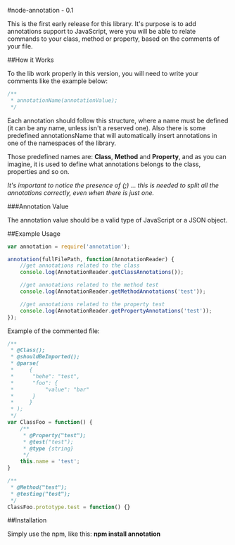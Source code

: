 #node-annotation - 0.1

This is the first early release for this library. It's purpose is to add annotations support to JavaScript, were you will be able to relate
commands to your class, method or property, based on the comments of your file.

##How it Works

To the lib work properly in this version, you will need to write your comments like the example below:

```javascript
/**
 * annotationName(annotationValue);
 */
```

Each annotation should follow this structure, where a name must be defined (it can be any name, unless isn't a reserved one). Also
there is some predefined annotationsName that will automatically insert annotations in one of the namespaces of the library.

Those predefined names are: **Class**, **Method** and **Property**, and as you can imagine, it is used to define what annotations belongs
to the class, properties and so on.

*It's important to notice the presence of (**;**) ... this is needed to split all the annotations correctly, even when there is just one.*

###Annotation Value

The annotation value should be a valid type of JavaScript or a JSON object.

##Example Usage

```javascript
var annotation = require('annotation');

annotation(fullFilePath, function(AnnotationReader) {
    //get annotations related to the class
    console.log(AnnotationReader.getClassAnnotations());

    //get annotations related to the method test
    console.log(AnnotationReader.getMethodAnnotations('test'));

    //get annotations related to the property test
    console.log(AnnotationReader.getPropertyAnnotations('test'));
});
```

Example of the commented file:

```javascript
/**
 * @Class();
 * @shouldBeImported();
 * @parse(
 *     {
 *      "hehe": "test",
 *      "foo": {
 *          "value": "bar"
 *      }
 *     }
 * );
 */
var ClassFoo = function() {
    /**
     * @Property("test");
     * @test("test");
     * @type {string}
     */
    this.name = 'test';
}

/**
 * @Method("test");
 * @testing("test");
 */
ClassFoo.prototype.test = function() {}
```

##Installation

Simply use the npm, like this: **npm install annotation**